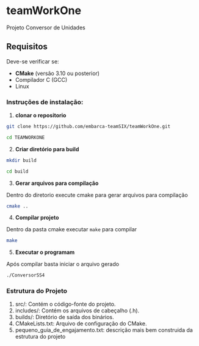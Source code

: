 # teamWorkOne
Projeto Conversor de Unidades

## Requisitos

Deve-se verificar se:
- **CMake** (versão 3.10 ou posterior)
- Compilador C (GCC)
- Linux

### Instruções de instalação:

1. **clonar o repositorio**
```bash 
git clone https://github.com/embarca-teamSIX/teamWorkOne.git
```
```bash
cd TEAMWORKONE
```
2. **Criar diretório para build**
```bash
mkdir build
```
```bash
cd build
```
3. **Gerar arquivos para compilação**

Dentro do diretorio execute cmake para gerar arquivos para compilação
```bash
cmake ..
```
4. **Compilar projeto**

Dentro da pasta cmake executar `make` para compilar
```bash
make
```
5. **Executar o programam**

Após compilar basta iniciar o arquivo gerado
```bash
./ConversorSS4
``` 

### Estrutura do Projeto
1. src/: Contém o código-fonte do projeto.
2. includes/: Contém os arquivos de cabeçalho (.h).
3. builds/: Diretório de saída dos binários.
4. CMakeLists.txt: Arquivo de configuração do CMake.
5. pequeno_guia_de_engajamento.txt: descrição mais bem construida da estrutura do projeto